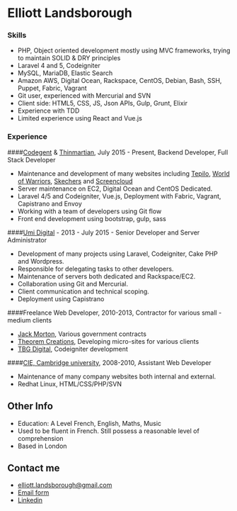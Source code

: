 # Elliott Landsborough

### Skills
 - PHP, Object oriented development mostly using MVC frameworks, trying to maintain SOLID & DRY principles
 - Laravel 4 and 5, Codeigniter
 - MySQL, MariaDB, Elastic Search
 - Amazon AWS, Digital Ocean, Rackspace, CentOS, Debian, Bash, SSH, Puppet, Fabric, Vagrant
 - Git user, experienced with Mercurial and SVN
 - Client side: HTML5, CSS, JS, Json APIs, Gulp, Grunt, Elixir
 - Experience with TDD
 - Limited experience using React and Vue.js

### Experience

####[Codegent](http://www.codegent.com) & [Thinmartian](http://www.thinmartian.net), July 2015 - Present, Backend Developer, Full Stack Developer

 - Maintenance and development of many websites including [Tepilo](http://www.tepilo.com), [World of Warriors](https://www.worldofwarriors.com), [Skechers](https://www.skechers.com/en-gb) and [Screencloud](https://screen.cloud/)
 - Server maintenance on EC2, Digital Ocean and CentOS Dedicated.
 - Laravel 4/5 and Codeigniter, Vue.js, Deployment with Fabric, Vagrant, Capistrano and Envoy
 - Working with a team of developers using Git flow
 - Front end development using bootstrap, gulp, sass

####[Umi Digital](http://umidigital.co.uk/) - 2013 - July 2015 - Senior Developer and Server Administrator

 - Development of many projects using Laravel, Codeigniter, Cake PHP and Wordpress.
 - Responsible for delegating tasks to other developers.
 - Maintenance of servers both dedicated and Rackspace/EC2.
 - Collaboration using Git and Mercurial.
 - Client communication and technical scoping.
 - Deployment using Capistrano

####Freelance Web Developer, 2010-2013, Contractor for various small - medium clients

 - [Jack Morton](http://www.jackmorton.com/), Various government contracts
 - [Theorem Creations](http://www.theoreminc.net/), Developing micro-sites for various clients
 - [TBG Digital](http://www.tbgdigital.com), Codeigniter development

####[CIE, Cambridge university](http://www.cie.org.uk/), 2008-2010, Assistant Web Developer

 - Maintenance of many company websites both internal and external.  
 - Redhat Linux, HTML/CSS/PHP/SVN

## Other Info

 - Education: A Level French, English, Maths, Music
 - Used to be fluent in French. Still possess a reasonable level of comprehension
 - Based in London

## Contact me

 - [elliott.landsborough@gmail.com](mailto:elliott.landsborough@gmail.com)
 - [Email form](http://kontactr.com/user/elliottlandsborough)
 - [Linkedin](https://www.linkedin.com/in/elliottlandsborough)
